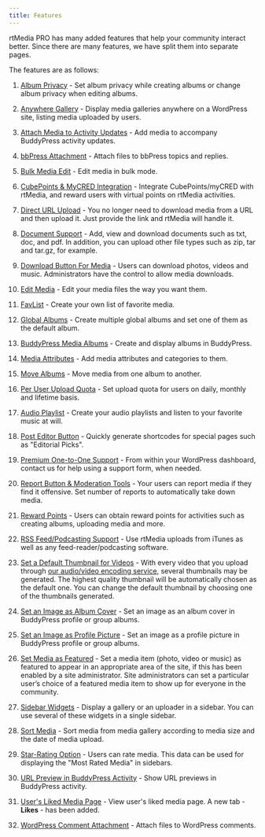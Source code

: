 ```yaml
---
title: Features
---
```


rtMedia PRO has many added features that help your community interact better. Since there are many features, we have split them into separate pages.

The features are as follows:

1. [Album Privacy](/rtmedia/addons/rtmedia-pro/features/album-privacy) - Set album privacy while creating albums or change album privacy when editing albums.

2. [Anywhere Gallery](/rtmedia/addons/rtmedia-pro/features/anywhere-gallery/) - Display media galleries anywhere on a WordPress site, listing media uploaded by users.

3. [Attach Media to Activity Updates](/rtmedia/addons/rtmedia-pro/features/attach-media-to-activity-updates/) - Add media to accompany BuddyPress activity updates. 	

4. [bbPress Attachment](/rtmedia/addons/rtmedia-pro/features/bbpress-attachment/) - Attach files to bbPress topics and replies.

5. [Bulk Media Edit](/rtmedia/addons/rtmedia-pro/features/bulk-media-edit/) - Edit media in bulk mode.

6. [CubePoints & MyCRED Integration](/rtmedia/addons/rtmedia-pro/features/cubepoints-mycred-integration) - Integrate CubePoints/myCRED with rtMedia, and reward users with virtual points on rtMedia activities.

7. [Direct URL Upload](/rtmedia/addons/rtmedia-pro/features/direct-url-upload/) - You no longer need to download media from a URL and then upload it. Just provide the link and rtMedia will handle it.

8. [Document Support](/rtmedia/addons/rtmedia-pro/features/document-support) - Add, view and download documents such as txt, doc, and pdf. In addition, you can upload other file types such as zip, tar and tar.gz, for example.

9. [Download Button For Media](/rtmedia/addons/rtmedia-pro/features/download-button-media/) - Users can download photos, videos and music. Administrators have the control to allow media downloads.

10. [Edit Media](/rtmedia/addons/rtmedia-pro/features/edit-media/) - Edit your media files the way you want them.

11. [FavList](/rtmedia/addons/rtmedia-pro/features/favlist) - Create your own list of favorite media.

12. [Global Albums](/rtmedia/addons/rtmedia-pro/features/global-albums) - Create multiple global albums and set one of them as the default album.

13. [BuddyPress Media Albums](/rtmedia/addons/rtmedia-pro/features/media-albums-buddypress/) - Create and display albums in BuddyPress.

14. [Media Attributes](/rtmedia/addons/rtmedia-pro/features/media-attributes/) - Add media attributes and categories to them.

15. [Move Albums](/rtmedia/addons/rtmedia-pro/features/move-media-albums) - Move media from one album to another.

16. [Per User Upload Quota](/rtmedia/addons/rtmedia-pro/features/per-user-upload-quota/) - Set upload quota for users on daily, monthly and lifetime basis.

17. [Audio Playlist](/rtmedia/addons/rtmedia-pro/features/playlists-audio/) - Create your audio playlists and listen to your favorite music at will.

18. [Post Editor Button](/rtmedia/addons/rtmedia-pro/features/post-editor-button) - Quickly generate shortcodes for special pages such as "Editorial Picks".
	
19. [Premium One-to-One Support](/rtmedia/addons/rtmedia-pro/features/premium-one-one-support) - From within your WordPress dashboard, contact us for help using a support form, when needed. 

20. [Report Button & Moderation Tools](/rtmedia/addons/rtmedia-pro/features/report-button-moderation-tools) - Your users can report media if they find it offensive. Set number of reports to automatically take down media.

21. [Reward Points](/rtmedia/addons/rtmedia-pro/features/reward-points/) - Users can obtain reward points for activities such as creating albums, uploading media and more.

22. [RSS Feed/Podcasting Support](/rtmedia/addons/rtmedia-pro/features/rss-feedpodcasting-support/) - Use rtMedia uploads from iTunes as well as any feed-reader/podcasting software.

23. [Set a Default Thumbnail for Videos](/rtmedia/addons/rtmedia-pro/features/set-a-default-thumbnail-for-videos/) - With every video that you upload through [our audio/video encoding service](https://rtcamp.com/rtmedia/addons/audio-video-encoding-service/), several thumbnails may be generated. The highest quality thumbnail will be automatically chosen as the default one. You can change the default thumbnail by choosing one of the thumbnails generated.

24. [Set an Image as Album Cover](/rtmedia/addons/rtmedia-pro/features/set-image-as-album-cover/) - Set an image as an album cover in BuddyPress profile or group albums.

25. [Set an Image as Profile Picture](/rtmedia/addons/rtmedia-pro/features/set-image-as-profile-picture/) - Set an image as a profile picture in BuddyPress profile or group albums.

26. [Set Media as Featured](/rtmedia/addons/rtmedia-pro/features/set-media-featured/) - Set a media item (photo, video or music) as featured to appear in an appropriate area of the site, if this has been enabled by a site administrator. Site administrators can set a particular user’s choice of a featured media item to show up for everyone in the community.

27. [Sidebar Widgets](/rtmedia/addons/rtmedia-pro/features/sidebar-widgets/) - Display a gallery or an uploader in a sidebar. You can use several of these widgets in a single sidebar.

28. [Sort Media](/rtmedia/addons/rtmedia-pro/features/sort-media/) - Sort media from media gallery according to media size and the date of media upload.

29. [Star-Rating Option](/rtmedia/addons/rtmedia-pro/features/star-ratings/) - Users can rate media. This data can be used for displaying the "Most Rated Media" in sidebars.

30. [URL Preview in BuddyPress Activity](/rtmedia/addons/rtmedia-pro/features/url-preview-buddypress-activity/) - Show URL previews in BuddyPress activity.

31. [User's Liked Media Page](/rtmedia/addons/rtmedia-pro/features/users-liked-media-page/) - View user's liked media page. A new tab - **Likes** - has been added.

32.  [WordPress Comment Attachment](/rtmedia/addons/rtmedia-pro/features/wordpress-comment-attachment) - Attach files to WordPress comments.
